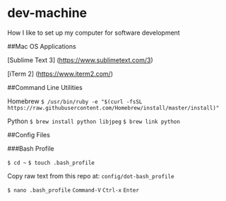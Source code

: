 # dev-machine
How I like to set up my computer for software development

##Mac OS Applications

[Sublime Text 3] (https://www.sublimetext.com/3)

[iTerm 2] (https://www.iterm2.com/)

##Command Line Utilities

Homebrew `$ /usr/bin/ruby -e "$(curl -fsSL https://raw.githubusercontent.com/Homebrew/install/master/install)"`

Python `$ brew install python libjpeg`
`$ brew link python`

##Config Files

###Bash Profile

`$ cd ~` `$ touch .bash_profile`

Copy raw text from this repo at: `config/dot-bash_profile`

`$ nano .bash_profile` `Command-V` `Ctrl-x` `Enter`
